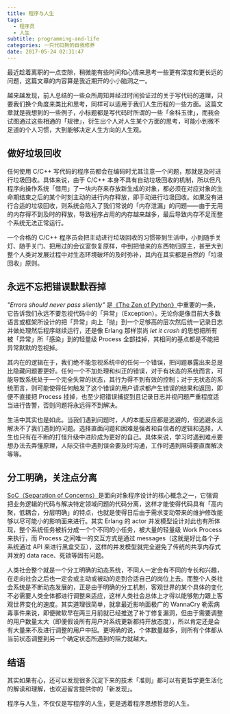 ```yaml
---
title: 程序与人生
tags:
  - 程序员
  - 人生
subtitle: programming-and-life
categories: 一只代码狗的自我修养
date: 2017-05-24 02:31:47
---
```


最近趁着离职的一点空隙，稍微能有些时间和心情来思考一些更有深度和更长远的问题，这篇文章的内容算是我近期开的小小脑洞之一。

越来越发现，前人总结的一些众所周知并经过时间验证过的关于写代码的道理，只要我们换个角度来类比和思考，同样可以适用于我们人生历程的一些方面。这篇文章就是我想到的一些例子，小标题都是写代码时所谓的一些「金科玉律」，而我会试图通过这些相通的「规律」，衍生出个人对人生某个方面的思考，可能小到微不足道的个人习惯，大到能够决定人生方向的人生观。

<!-- more -->

## 做好垃圾回收

任何使用 C/C++ 写代码的程序员都会在编码时尤其注意一个问题，那就是及时进行垃圾回收。具体来说，由于 C/C++ 本身不具有自动垃圾回收的机制，所以但凡程序向操作系统「借用」了一块内存来存放新生成的对象，都必须在对应对象的生命期结束之后的某个时刻主动的进行内存释放，即手动进行垃圾回收。如果没有进行合适的垃圾回收，则系统会陷入了我们常说的「内存泄漏」的问题——由于无用的内存得不到及时的释放，导致程序占用的内存越来越多，最后导致内存不足而整个系统无法正常运行。

一个合格的 C/C++ 程序员会把主动进行垃圾回收的习惯带到生活中，小到随手关灯、随手关门、把用过的会议室恢复原样，中到把借来的东西物归原主，甚至大到整个人类对发展过程中对生态环境破坏的及时弥补，其内在其实都是自然的「垃圾回收」原则。

## 永远不忘把错误默默吞掉

_"Errors should never pass silently"_ 是[《The Zen of Python》](https://en.wikipedia.org/wiki/Zen_of_Python)中重要的一条，它告诉我们永远不要忽视代码中的「异常」（Exception）。无论你是像目前大多数语言或框架所设计的把「异常」向上「抛」到一个足够高的层次然后统一记录日志并做处理然后程序继续运行，还是像 Erlang 那样崇尚 _let it crash_ 的思想把所有被「异常」所「感染」到的轻量级 Process 全部挂掉，其相同的基点都是不能把异常默默的忽视掉。

其内在的逻辑在于，我们绝不能忽视系统中的任何一个错误，把问题暴露出来总是比隐藏问题要更好。任何一个不加处理和纠正的错误，对于有状态的系统而言，可能导致系统处于一个完全失常的状态，其行为得不到有效的控制；对于无状态的系统而言，则可能使得任何触发了这个错误的用户请求都产生错误的结果和返回，即便不直接把 Process 挂掉，也至少把错误捕捉到且记录日志并视问题严重程度适当进行告警，否则问题将永远得不到解决。

生活中其实也是如此。当我们遇到问题时，人的本能反应都是逃避的，但逃避永远解决不了我们遇到的问题。选择直面问题和困难是强者和自信者的逻辑和选择，人生也只有在不断的打怪升级中进阶成为更好的自己。具体来说，学习时遇到难点要想办法去弄懂原理，人际交往中遇到误会要及时沟通，工作时遇到阻碍要直面解决等等。

## 分工明确，关注点分离

[SoC（Separation of Concerns）](https://zh.wikipedia.org/wiki/关注点分离)是面向对象程序设计的核心概念之一，它强调把业务逻辑的代码与解决特定领域问题的代码分离，这样才能使得代码具有「高内聚，低耦合，分层明确」的特点，也就是使得日后由于需求变动带来的维护修改能够以尽可能小的影响面来进行。其实 Erlang 的 actor 并发模型设计对此也有所体现，整个系统任务被拆分成一个个不同的小任务，被大量的轻量级 Work Process 来执行，而 Process 之间唯一的交互方式是通过 messages（这就是好比各个子系统通过 API 来进行黑盒交互），这样的并发模型就完全避免了传统的共享内存式并发的 data race、死锁等固有问题。

人类社会整个就是一个分工明确的动态系统，不同人一定会有不同的专长和兴趣，在走向社会之后也一定会或主动或被动的走到合适自己的岗位上去。而整个人类社会系统是不断动态发展的，正是由于明确的分工机制，客观世界的某个具体的变化不必需要人类全体都进行调整来适应，这样人类社会总体上才得以能够勉力跟上客观世界变化的速度。其实道理很简单，就拿最近影响面极广的 WannaCry 勒索病毒事件来说，即便微软早在两三月前就已经推送了补丁修复漏洞，但由于需要调整的用户数量太大（即便假设所有用户对系统更新都持开放态度），所以肯定还是会有大量来不及进行调整的用户中招。更明确的说，个体数量越多，则所有个体都从当前状态调整到另一个确定状态所遇到的阻力就越大。

## 结语

其实如果有心，还可以发现很多沉淀下来的技术「准则」都可以有更哲学更生活化的解读和理解，也欢迎留言提供你的「新发现」。

程序与人生，不仅仅是写程序的人生，更是透着程序思想哲思的人生。
